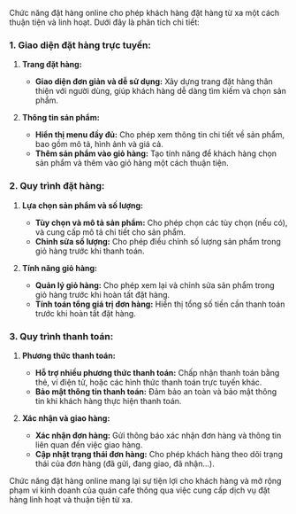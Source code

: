 Chức năng đặt hàng online cho phép khách hàng đặt hàng từ xa một cách thuận tiện và linh hoạt. Dưới đây là phân tích chi tiết:

### 1. Giao diện đặt hàng trực tuyến:

1. **Trang đặt hàng:**

   - **Giao diện đơn giản và dễ sử dụng:** Xây dựng trang đặt hàng thân thiện với người dùng, giúp khách hàng dễ dàng tìm kiếm và chọn sản phẩm.

2. **Thông tin sản phẩm:**
   - **Hiển thị menu đầy đủ:** Cho phép xem thông tin chi tiết về sản phẩm, bao gồm mô tả, hình ảnh và giá cả.
   - **Thêm sản phẩm vào giỏ hàng:** Tạo tính năng để khách hàng chọn sản phẩm và thêm vào giỏ hàng một cách thuận tiện.

### 2. Quy trình đặt hàng:

1. **Lựa chọn sản phẩm và số lượng:**

   - **Tùy chọn và mô tả sản phẩm:** Cho phép chọn các tùy chọn (nếu có), và cung cấp mô tả chi tiết cho sản phẩm.
   - **Chỉnh sửa số lượng:** Cho phép điều chỉnh số lượng sản phẩm trong giỏ hàng trước khi thanh toán.

2. **Tính năng giỏ hàng:**
   - **Quản lý giỏ hàng:** Cho phép xem lại và chỉnh sửa sản phẩm trong giỏ hàng trước khi hoàn tất đặt hàng.
   - **Tính toán tổng giá trị đơn hàng:** Hiển thị tổng số tiền cần thanh toán trước khi hoàn tất đặt hàng.

### 3. Quy trình thanh toán:

1. **Phương thức thanh toán:**

   - **Hỗ trợ nhiều phương thức thanh toán:** Chấp nhận thanh toán bằng thẻ, ví điện tử, hoặc các hình thức thanh toán trực tuyến khác.
   - **Bảo mật thông tin thanh toán:** Đảm bảo an toàn và bảo mật thông tin khi khách hàng thực hiện thanh toán.

2. **Xác nhận và giao hàng:**
   - **Xác nhận đơn hàng:** Gửi thông báo xác nhận đơn hàng và thông tin liên quan đến việc giao hàng.
   - **Cập nhật trạng thái đơn hàng:** Cho phép khách hàng theo dõi trạng thái của đơn hàng (đã gửi, đang giao, đã nhận...).

Chức năng đặt hàng online mang lại sự tiện lợi cho khách hàng và mở rộng phạm vi kinh doanh của quán cafe thông qua việc cung cấp dịch vụ đặt hàng linh hoạt và thuận tiện từ xa.
